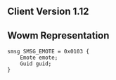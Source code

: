 ## Client Version 1.12

## Wowm Representation
```rust,ignore
smsg SMSG_EMOTE = 0x0103 {
    Emote emote;    
    Guid guid;    
}

```
